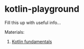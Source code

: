 # kotlin-playground

Fill this up with useful info...


Materials:

  1. [Kotlin fundamentals](https://developer.android.com/courses/kotlin-android-fundamentals/overview)
